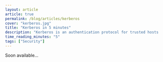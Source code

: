 ```yaml
---
layout: article
article: true
permalink: /blog/articles/kerberos
cover: "kerberos.jpg"
title: "Kerberos in 5 minutes"
description: "Kerberos is an authentication protocol for trusted hosts on untrusted networks."
time_reading_minutes: "5"
tags: ["Security"]
---
```


<div style="height: 1000px">
  Soon available...
</div>

